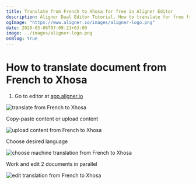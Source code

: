 ```yaml
---
title: Translate from French to Xhosa for free in Aligner Editor
description: Aligner Dual Editor Tutorial. How to translate for free from French to Xhosa. Aligner is multilingual document management platform. 
ogImage: "https://www.aligner.io/images/aligner-logo.png"
date: 2020-05-06T07:09:21+03:00
image: ../images/aligner-logo.png
onBlog: true
---
```


# How to translate document from French to Xhosa

1. Go to editor at [app.aligner.io](https://app.aligner.io "Aligner App web page")

![translate from French to Xhosa](../aligner-blank-editor.png "translate from French to Xhosa")

Copy-paste content or upload content

![upload content from French to Xhosa](../aligner-uploaded-document.png "upload content from French to Xhosa")

Choose desired language

![choose machine translation from French to Xhosa](../aligner-language-dropdown.png "choose machine translation from French to Xhosa")

Work and edit 2 documents in parallel

![edit translation from French to Xhosa](../aligner-double-sitded-editor.png "edit translation from French to Xhosa")

